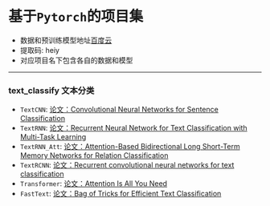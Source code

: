 # 基于`Pytorch`的项目集  
- 数据和预训练模型地址[百度云](https://pan.baidu.com/s/1YQSPhywUH9OH_Jp_w3Vkbg ) 
- 提取码: heiy  
- 对应项目名下包含各自的数据和模型
---

### text_classify 文本分类
- `TextCNN`: [论文：Convolutional Neural Networks for Sentence Classification](https://arxiv.org/pdf/1408.5882.pdf)
- `TextRNN`: [论文：Recurrent Neural Network for Text Classification with Multi-Task Learning](https://arxiv.org/pdf/1605.05101.pdf)
- `TextRNN_Att`: [论文：Attention-Based Bidirectional Long Short-Term Memory Networks for Relation Classification](https://www.aclweb.org/anthology/P16-2034.pdf)
- `TextRCNN`: [论文：Recurrent convolutional neural networks for text classification](https://aaai.org/ocs/index.php/AAAI/AAAI15/paper/view/9745/9552)
- `Transformer`: [论文：Attention Is All You Need](https://arxiv.org/pdf/1706.03762.pdf)
- `FastText`: [论文：Bag of Tricks for Efficient Text Classification](https://arxiv.org/pdf/1607.01759.pdf)
